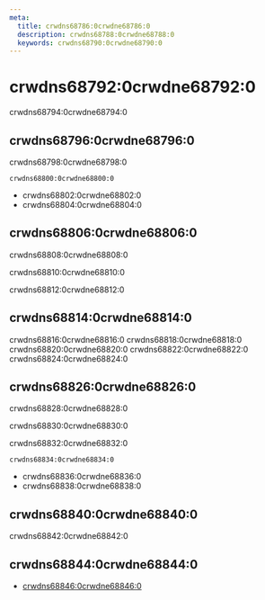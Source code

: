 ```yaml
---
meta:
  title: crwdns68786:0crwdne68786:0
  description: crwdns68788:0crwdne68788:0
  keywords: crwdns68790:0crwdne68790:0
---
```


# crwdns68792:0crwdne68792:0
crwdns68794:0crwdne68794:0

<entry-ad />

## crwdns68796:0crwdne68796:0
crwdns68798:0crwdne68798:0

`crwdns68800:0crwdne68800:0`
- crwdns68802:0crwdne68802:0
- crwdns68804:0crwdne68804:0


## crwdns68806:0crwdne68806:0
crwdns68808:0crwdne68808:0

  crwdns68810:0crwdne68810:0

  crwdns68812:0crwdne68812:0

## crwdns68814:0crwdne68814:0
crwdns68816:0crwdne68816:0
<alert type="success">crwdns68818:0crwdne68818:0</alert>
<alert type="info">crwdns68820:0crwdne68820:0</alert>
<alert type="warning">crwdns68822:0crwdne68822:0</alert>
<alert type="error">crwdns68824:0crwdne68824:0</alert>

## crwdns68826:0crwdne68826:0
crwdns68828:0crwdne68828:0

  crwdns68830:0crwdne68830:0

  crwdns68832:0crwdne68832:0

  `crwdns68834:0crwdne68834:0`
  - crwdns68836:0crwdne68836:0
  - crwdns68838:0crwdne68838:0

## crwdns68840:0crwdne68840:0
crwdns68842:0crwdne68842:0

## crwdns68844:0crwdne68844:0
  - [crwdns68846:0crwdne68846:0]()

<backmatter />
